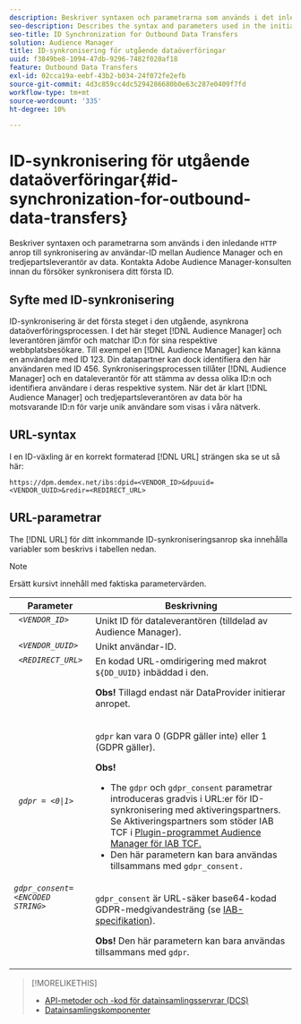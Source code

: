 ```yaml
---
description: Beskriver syntaxen och parametrarna som används i det inledande HTTP-anropet för att synkronisera användar-ID:n mellan Audience Manager och en tredjepartsleverantör av data. Kontakta Adobe Audience Manager-konsulten innan du försöker synkronisera ditt första ID.
seo-description: Describes the syntax and parameters used in the initial HTTP call to synchronize user IDs between Audience Manager and a third-party data provider. Contact your Adobe Audience Manager consultant before attempting your first ID synchronization.
seo-title: ID Synchronization for Outbound Data Transfers
solution: Audience Manager
title: ID-synkronisering för utgående dataöverföringar
uuid: f3849be8-1094-47db-9296-7482f020af18
feature: Outbound Data Transfers
exl-id: 02cca19a-eebf-43b2-b034-24f072fe2efb
source-git-commit: 4d3c859cc4dc5294286680b0e63c287e0409f7fd
workflow-type: tm+mt
source-wordcount: '335'
ht-degree: 10%

---
```


# ID-synkronisering för utgående dataöverföringar{#id-synchronization-for-outbound-data-transfers}

Beskriver syntaxen och parametrarna som används i den inledande `HTTP` anrop till synkronisering av användar-ID mellan Audience Manager och en tredjepartsleverantör av data. Kontakta Adobe Audience Manager-konsulten innan du försöker synkronisera ditt första ID.

<!-- c_id_sync_out.xml -->

## Syfte med ID-synkronisering

ID-synkronisering är det första steget i den utgående, asynkrona dataöverföringsprocessen. I det här steget [!DNL Audience Manager] och leverantören jämför och matchar ID:n för sina respektive webbplatsbesökare. Till exempel en [!DNL Audience Manager] kan känna en användare med ID 123. Din datapartner kan dock identifiera den här användaren med ID 456. Synkroniseringsprocessen tillåter [!DNL Audience Manager] och en dataleverantör för att stämma av dessa olika ID:n och identifiera användare i deras respektive system. När det är klart [!DNL Audience Manager] och tredjepartsleverantören av data bör ha motsvarande ID:n för varje unik användare som visas i våra nätverk.

## URL-syntax

I en ID-växling är en korrekt formaterad [!DNL URL] strängen ska se ut så här:

```
https://dpm.demdex.net/ibs:dpid=<VENDOR_ID>&dpuuid=<VENDOR_UUID>&redir=<REDIRECT_URL>
```

## URL-parametrar

The [!DNL URL] för ditt inkommande ID-synkroniseringsanrop ska innehålla variabler som beskrivs i tabellen nedan.

>[!NOTE]
>
>Ersätt kursivt innehåll med faktiska parametervärden.

<table id="table_EB9F4246E2A34ABB8ED06EA458EB186F"> 
 <thead> 
  <tr> 
   <th colname="col1" class="entry"> Parameter </th> 
   <th colname="col2" class="entry"> Beskrivning </th> 
  </tr> 
 </thead>
 <tbody> 
  <tr valign="top"> 
   <td colname="col1"> <code> <i>&lt;VENDOR_ID&gt;</i> </code> </td> 
   <td colname="col2">Unikt ID för dataleverantören (tilldelad av <span class="keyword"> Audience Manager</span>). </td> 
  </tr> 
  <tr valign="top"> 
   <td colname="col1"> <code> <i>&lt;VENDOR_UUID&gt;</i> </code> </td> 
   <td colname="col2"> Unikt användar-ID. </td> 
  </tr> 
  <tr valign="top"> 
   <td colname="col1"> <code> <i>&lt;REDIRECT_URL&gt;</i> </code> </td> 
   <td colname="col2">En kodad URL-omdirigering med makrot <code> ${DD_UUID}</code> inbäddad i den. <p><b>Obs!</b> Tillagd endast när DataProvider initierar anropet. </p> </td> 
  </tr> 
    </tr> 
  <tr> 
   <td colname="col1"> <code> <i>gdpr = &lt;0|1&gt;</i> </code> </td> 
   <td colname="col2"> <p><code>gdpr</code> kan vara 0 (GDPR gäller inte) eller 1 (GDPR gäller).</p><p><b>Obs!</b> <ul><li>The <code>gdpr</code> och <code>gdpr_consent</code> parametrar introduceras gradvis i URL:er för ID-synkronisering med aktiveringspartners. Se Aktiveringspartners som stöder IAB TCF i <a href="../../overview/data-security-and-privacy/aam-iab-plugin.md#aam-activation-partners">Plugin-programmet Audience Manager för IAB TCF.</a></li><li>Den här parametern kan bara användas tillsammans med <code>gdpr_consent.</code></li></ul></p></td>
  </tr> 
    </tr> 
  <tr valign="top"> 
   <td colname="col1"> <code><i>gdpr_consent=&lt;ENCODED STRING&gt;</i> </code> </td> 
   <td colname="col2"><p><code>gdpr_consent</code> är URL-säker base64-kodad GDPR-medgivandesträng (se <a href="https://github.com/InteractiveAdvertisingBureau/GDPR-Transparency-and-Consent-Framework/blob/master/URL-based%20Consent%20Passing_%20Framework%20Guidance.md#specifications" format="http" scope="external"> IAB-specifikation</a>).</p><p><b>Obs!</b> Den här parametern kan bara användas tillsammans med <code>gdpr</code>.</p> </td> 
  </tr> 
 </tbody> 
</table>

>[!MORELIKETHIS]
>
>* [API-metoder och -kod för datainsamlingsservrar (DCS) ](../../api/dcs-intro/dcs-event-calls/dcs-event-calls.md)
>* [Datainsamlingskomponenter](../../reference/system-components/components-data-collection.md)

